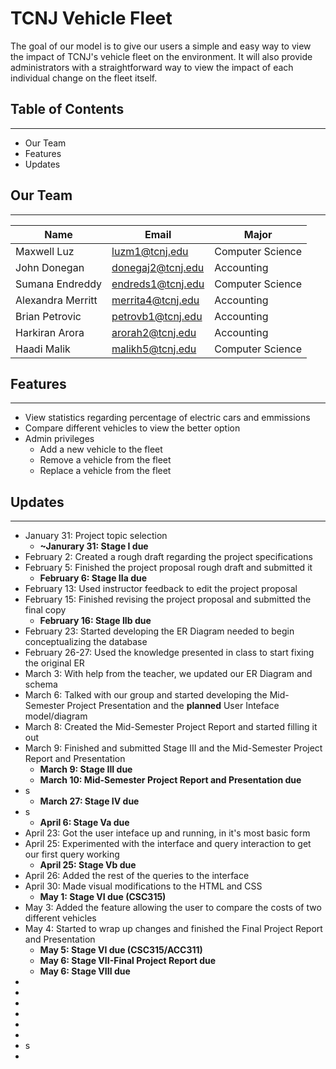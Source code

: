 # TCNJ Vehicle Fleet 
The goal of our model is to give our users a simple and easy way to view the impact of TCNJ's vehicle fleet on the environment. It will also provide administrators with a straightforward way to view the impact of each individual change on the fleet itself.

## Table of Contents
** **
- Our Team
- Features
- Updates

## Our Team
-- --
|Name|Email|Major|
|------|-----|-------|      
|Maxwell Luz | luzm1@tcnj.edu|Computer Science
|John Donegan |  donegaj2@tcnj.edu|Accounting
|Sumana Endreddy | endreds1@tcnj.edu|Computer Science
|Alexandra Merritt | merrita4@tcnj.edu| Accounting
|Brian Petrovic | petrovb1@tcnj.edu| Accounting
|Harkiran Arora | arorah2@tcnj.edu| Accounting
|Haadi Malik | malikh5@tcnj.edu| Computer Science

## Features
-- --
- View statistics regarding percentage of electric cars and emmissions
- Compare different vehicles to view the better option
- Admin privileges
    - Add a new vehicle to the fleet
    - Remove a vehicle from the fleet
    - Replace a vehicle from the fleet

## Updates
-- --
- January 31: Project topic selection
    - **~Janurary 31: Stage I due**
- February 2: Created a rough draft regarding the project specifications
- February 5: Finished the project proposal rough draft and submitted it
    - **February 6: Stage IIa due**
- February 13: Used instructor feedback to edit the project proposal
- February 15: Finished revising the project proposal and submitted the final copy
    - **February 16: Stage IIb due**
- February 23: Started developing the ER Diagram needed to begin conceptualizing the database
- February 26-27: Used the knowledge presented in class to start fixing the original ER
- March 3: With help from the teacher, we updated our ER Diagram and schema
- March 6: Talked with our group and started developing the Mid-Semester Project Presentation and the **planned** User Inteface model/diagram
- March 8: Created the Mid-Semester Project Report and started filling it out
- March 9: Finished and submitted Stage III and the Mid-Semester Project Report and Presentation
    - **March 9: Stage III due**
    - **March 10: Mid-Semester Project Report and Presentation due**
- s
    - **March 27: Stage IV due**
- s
    - **April 6: Stage Va due**
- April 23: Got the user inteface up and running, in it's most basic form
- April 25: Experimented with the interface and query interaction to get our first query working
    - **April 25: Stage Vb due**
- April 26: Added the rest of the queries to the interface
- April 30: Made visual modifications to the HTML and CSS
    - **May 1: Stage VI due (CSC315)**
- May 3: Added the feature allowing the user to compare the costs of two different vehicles
- May 4: Started to wrap up changes and finished the Final Project Report and Presentation
    - **May 5: Stage VI due (CSC315/ACC311)**
    - **May 6: Stage VII-Final Project Report due**
    - **May 6: Stage VIII due**
- 
- 
- 
- 
- 
- 
- s
- 
